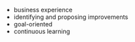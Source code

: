 - business experience
- identifying and proposing improvements
- goal-oriented
- continuous learning
